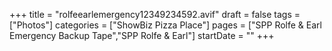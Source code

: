+++
title = "rolfeearlemergency12349234592.avif"
draft = false
tags = ["Photos"]
categories = ["ShowBiz Pizza Place"]
pages = ["SPP Rolfe & Earl Emergency Backup Tape","SPP Rolfe & Earl"]
startDate = ""
+++
